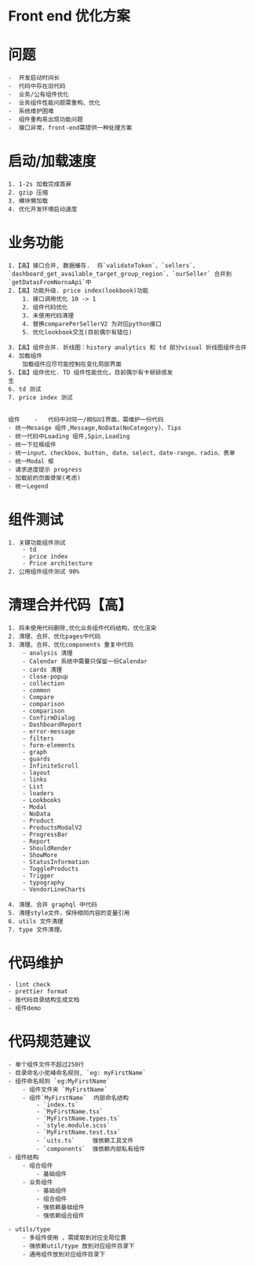 Front end 优化方案 
===


问题
====
```
-  开发启动时间长
-  代码中存在旧代码
-  业务/公有组件优化
-  业务组件性能问题需重构、优化
-  系统维护困难
-  组件重构易出现功能问题
-  接口异常，front-end需提供一种处理方案
```

启动/加载速度
===
    1. 1-2s 加载完成首屏
    2. gzip 压缩
    3. 模块懒加载
    4. 优化开发环境启动速度

业务功能
===
    1.【高】接口合并, 数据缓存.  将`validateToken`、`sellers`、`dashboard_get_available_target_group_region`、`ourSeller` 合并到 `getDatasFromNornaApi`中
    2.【高】功能升级. price index(lookbook)功能
        1. 接口调用优化 10 -> 1
        2. 组件代码优化
        3. 未使用代码清理
        4. 替换comparePerSellerV2 为对应python接口
        5. 优化lookbook交互(目前偶尔有错位)

    3.【高】组件合并. 折线图：history analytics 和 td 部分visual 折线图组件合并
    4. 加载组件
        加载组件应尽可能控制在变化局部界面
    5.【高】组件优化. TD 组件性能优化，目前偶尔有卡顿顿感发
    生
    6. td 测试
    7. price index 测试


    组件    -   代码中对同一/相似UI界面，需维护一份代码
    - 统一Mesasge 组件,Message,NoData(NoCategory)、Tips
    - 统一代码中Loading 组件,Spin,Loading
    - 统一下拉框组件
    - 统一input、checkbox、button, date、select、date-range、radio、表单
    - 统一Modal 框
    - 请求进度提示 progress
    - 加载前的页面骨架(考虑)
    - 统一Legend


组件测试
===

    1. 关键功能组件测试
        - td 
        - price index
        - Price architecture
    2. 公用组件组件测试 90%


清理合并代码【高】
====

    1. 将未使用代码删除,优化业务组件代码结构、优化渲染
    2. 清理、合并、优化pages中代码
    3. 清理、合并、优化components 重复中代码
        - analysis 清理
        - Calendar 系统中需要只保留一份Calendar
        - cards 清理
        - close-popup
        - collection
        - common 
        - Compare
        - comparison
        - comparison
        - ConfirmDialog
        - DashboardReport
        - error-message
        - filters
        - form-elements
        - graph
        - guards
        - InfiniteScroll
        - layout
        - links
        - List
        - loaders
        - Lookbooks
        - Modal
        - NoData
        - Product
        - ProductsModalV2
        - ProgressBar
        - Report
        - ShouldRender
        - ShowMore
        - StatusInformation
        - ToggleProducts
        - Trigger
        - typography
        - VendorLineCharts

    4. 清理、合并 graphql 中代码
    5. 清理style文件，保持相同内容的变量引用
    6. utils 文件清理
    7. type 文件清理。


代码维护
===

    - lint check
    - prettier format
    - 按代码目录结构生成文档
    - 组件demo


代码规范建议
===

    - 单个组件文件不超过250行
    - 目录命名小驼峰命名规则, `eg: myFirstName`
    - 组件命名规则 `eg:MyFirstName`
        - 组件文件夹 `MyFirstName`
        - 组件`MyFirstName`  内部命名结构
            - `index.ts`
            - `MyFirstName.tsx`
            - `MyFirstName.types.ts`
            - `style.module.scss`
            - `MyFirstName.test.tsx`
            - `uits.ts`     强依赖工具文件
            - `components`  强依赖内部私有组件
    - 组件结构
        - 组合组件
            - 基础组件
        - 业务组件
            - 基础组件
            - 组合组件
            - 强依赖基础组件
            - 强依赖组合组件
            
    - utils/type
        - 多组件使用 ，需提取到对应全局位置
        - 强依赖util/type 放到对应组件目录下
        - 通用组件放到对应组件目录下

